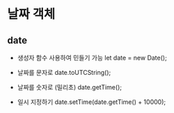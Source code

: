 # 날짜 객체

## date

- 생성자 함수 사용하여 민들기 가능
 let date = new Date(); 

- 날짜를 문자로 
date.toUTCString();

- 날짜를 숫자로 (밀리초)
date.getTime();

- 일시 지정하기
date.setTime(date.getTime() + 10000);
